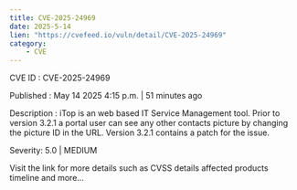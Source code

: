 ```yaml
---
title: CVE-2025-24969
date: 2025-5-14
lien: "https://cvefeed.io/vuln/detail/CVE-2025-24969"
category:
    - CVE
---
```


CVE ID : CVE-2025-24969

Published :  May 14
2025
4:15 p.m. | 51 minutes ago

Description : iTop is an web based IT Service Management tool. Prior to version 3.2.1
a portal user can see any other contacts picture by changing the picture ID in the URL. Version 3.2.1 contains a patch for the issue.

Severity: 5.0 | MEDIUM

Visit the link for more details
such as CVSS details
affected products
timeline
and more...
